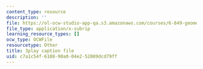 ```yaml
---
content_type: resource
description: ''
file: https://ol-ocw-studio-app-qa.s3.amazonaws.com/courses/6-849-geometric-folding-algorithms-linkages-origami-polyhedra-fall-2012/c7a1c54f618890a004e252089dcd79ff_nPyH0xPFjbE.srt
file_type: application/x-subrip
learning_resource_types: []
ocw_type: OCWFile
resourcetype: Other
title: 3play caption file
uid: c7a1c54f-6188-90a0-04e2-52089dcd79ff
---
```


